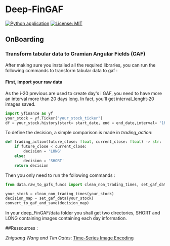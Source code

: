 # Deep-FinGAF
[![Python application](https://github.com/iSab01/deep-FinGAF/actions/workflows/python-app.yml/badge.svg)](https://github.com/iSab01/deep-FinGAF/actions/workflows/python-app.yml)
[![License: MIT](https://img.shields.io/badge/License-MIT-yellow.svg)](https://opensource.org/licenses/MIT)
## OnBoarding

### Transform tabular data to Gramian Angular Fields (GAF)
After making sure you installed all the required libraries,
you can run the following commands to transform tabular data to gaf :

#### First, import your raw data 
As the i-20 previous are used to create day's i GAF, you need to have more an interval more than 20 days long. 
In fact, you'll get interval_lenght-20 images saved.
````python
import yfinance as yf
your_stock = yf.Ticker("your_stock_ticker")
df = your_stock.history(start= start_date, end = end_date,interval= "1h")
````

To define the decision, a simple comparison is made in *trading_action*:
````python
def trading_action(future_close: float, current_close: float) -> str:
    if future_close < current_close:
        decision = 'LONG'
    else:
        decision = 'SHORT'
    return decision
````

Then you only need to run the following commands :
````python
from data.raw_to_gafs_funcs import clean_non_trading_times, set_gaf_data, convert_to_gaf_and_save

your_stock = clean_non_trading_times(your_stock)
decision_map = set_gaf_data(your_stock)
convert_to_gaf_and_save(decision_map)
````

In your deep_FinGAF/data folder you shall get two directories, 
SHORT and LONG containing images containing each day information.

##Ressources :   

*Zhiguang Wang and Tim Oates*: 
[Time-Series Image Encoding](https://www.aaai.org/ocs/index.php/WS/AAAIW15/paper/viewFile/10179/10251)
